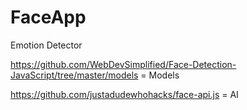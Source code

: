# FaceApp
Emotion Detector

https://github.com/WebDevSimplified/Face-Detection-JavaScript/tree/master/models = Models

https://github.com/justadudewhohacks/face-api.js = AI
